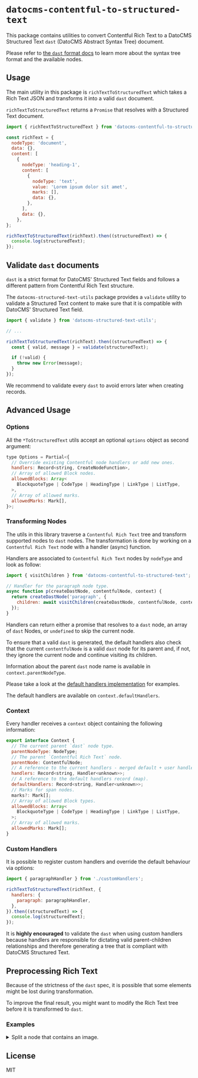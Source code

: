 # `datocms-contentful-to-structured-text`

This package contains utilities to convert Contentful Rich Text to a DatoCMS Structured Text `dast` (DatoCMS Abstract Syntax Tree) document.

Please refer to [the `dast` format docs](https://www.datocms.com/docs/structured-text/dast) to learn more about the syntax tree format and the available nodes.

## Usage

The main utility in this package is `richTextToStructuredText` which takes a Rich Text JSON and transforms it into a valid `dast` document.

`richTextToStructuredText` returns a `Promise` that resolves with a Structured Text document.

```js
import { richTextToStructuredText } from 'datocms-contentful-to-structured-text';

const richText = {
  nodeType: 'document',
  data: {},
  content: [
    {
      nodeType: 'heading-1',
      content: [
        {
          nodeType: 'text',
          value: 'Lorem ipsum dolor sit amet',
          marks: [],
          data: {},
        },
      ],
      data: {},
    },
};

richTextToStructuredText(richText).then((structuredText) => {
  console.log(structuredText);
});
```

## Validate `dast` documents

`dast` is a strict format for DatoCMS' Structured Text fields and follows a different pattern from Contentful Rich Text structure.

The `datocms-structured-text-utils` package provides a `validate` utility to validate a Structured Text content to make sure that it is compatible with DatoCMS' Structured Text field.

```js
import { validate } from 'datocms-structured-text-utils';

// ...

richTextToStructuredText(richText).then((structuredText) => {
  const { valid, message } = validate(structuredText);

  if (!valid) {
    throw new Error(message);
  }
});
```

We recommend to validate every `dast` to avoid errors later when creating records.

## Advanced Usage

### Options

All the `*ToStructuredText` utils accept an optional `options` object as second argument:

```js
type Options = Partial<{
  // Override existing Contentful node handlers or add new ones.
  handlers: Record<string, CreateNodeFunction>,
  // Array of allowed Block nodes.
  allowedBlocks: Array<
    BlockquoteType | CodeType | HeadingType | LinkType | ListType,
  >,
  // Array of allowed marks.
  allowedMarks: Mark[],
}>;
```

### Transforming Nodes

The utils in this library traverse a `Contentful Rich Text` tree and transform supported nodes to `dast` nodes. The transformation is done by working on a `Contentful Rich Text` node with a handler (async) function.

Handlers are associated to `Contentful Rich Text` nodes by `nodeType` and look as follow:

```js
import { visitChildren } from 'datocms-contentful-to-structured-text';

// Handler for the paragraph node type.
async function p(createDastNode, contentfulNode, context) {
  return createDastNode('paragraph', {
    children: await visitChildren(createDastNode, contentfulNode, context),
  });
}
```

Handlers can return either a promise that resolves to a `dast` node, an array of `dast` Nodes, or `undefined` to skip the current node.

To ensure that a valid `dast` is generated, the default handlers also check that the current `contentfulNode` is a valid `dast` node for its parent and, if not, they ignore the current node and continue visiting its children.

Information about the parent `dast` node name is available in `context.parentNodeType`.

Please take a look at the [default handlers implementation](./handlers.ts) for examples.

The default handlers are available on `context.defaultHandlers`.

### Context

Every handler receives a `context` object containing the following information:

```js
export interface Context {
  // The current parent `dast` node type.
  parentNodeType: NodeType;
  // The parent `Contentful Rich Text` node.
  parentNode: ContentfulNode;
  // A reference to the current handlers - merged default + user handlers.
  handlers: Record<string, Handler<unknown>>;
  // A reference to the default handlers record (map).
  defaultHandlers: Record<string, Handler<unknown>>;
  // Marks for span nodes.
  marks?: Mark[];
  // Array of allowed Block types.
  allowedBlocks: Array<
    BlockquoteType | CodeType | HeadingType | LinkType | ListType,
  >;
  // Array of allowed marks.
  allowedMarks: Mark[];
}
```

### Custom Handlers

It is possible to register custom handlers and override the default behaviour via options:

```js
import { paragraphHandler } from './customHandlers';

richTextToStructuredText(richText, {
  handlers: {
    paragraph: paragraphHandler,
  },
}).then((structuredText) => {
  console.log(structuredText);
});
```

It is **highly encouraged** to validate the `dast` when using custom handlers because handlers are responsible for dictating valid parent-children relationships and therefore generating a tree that is compliant with DatoCMS Structured Text.

## Preprocessing Rich Text

Because of the strictness of the `dast` spec, it is possible that some elements might be lost during transformation.

To improve the final result, you might want to modify the Rich Text tree before it is transformed to `dast`.

### Examples

<details>
  <summary>Split a node that contains an image.</summary>

In `dast`, images can only be presented as `Block` nodes, but blocks are not allowed inside of `ListItem` nodes (unordered-list/ordered-list). In this example we will split the original `unordered-list` in one list, the lifted up image block and another list.

```js
const richTextWithAssets = {
  nodeType: 'document',
  data: {},
  content: [
    {
      nodeType: 'unordered-list',
      content: [
        {
          nodeType: 'list-item',
          content: [
            {
              nodeType: 'paragraph',
              content: [
                {
                  nodeType: 'text',
                  value: 'text',
                  marks: [],
                  data: {},
                },
              ],
              data: {},
            },
            {
              content: [],
              data: {
                target: {
                  sys: {
                    id: 'zzz',
                    linkType: 'Asset',
                    type: 'Link',
                  },
                },
              },
              nodeType: 'embedded-asset-block',
            },
            {
              nodeType: 'paragraph',
              content: [
                {
                  nodeType: 'text',
                  value: 'text',
                  marks: [],
                  data: {},
                },
              ],
              data: {},
            },
          ],
          data: {},
        },
      ],
      data: {},
    },
  ],
};

// This function transforms the richText tree and moves the embedded-asset-block to root,
// splitting the list in two parts.

function liftAssets(richText) {
  const visit = (node, cb, index = 0, parents = []) => {
    if (node.content && node.content.length > 0) {
      node.content.forEach((child, index) => {
        visit(child, cb, index, [...parents, node]);
      });
    }

    cb(node, index, parents);
  };

  const liftedImages = new WeakSet();

  visit(richText, (node, index, parents) => {
    if (
      !node ||
      node.nodeType !== 'embedded-asset-block' ||
      liftedImages.has(node) ||
      parents.length === 1 // is a top level asset
    ) {
      return;
    }

    const imgParent = parents[parents.length - 1];

    imgParent.content.splice(index, 1);

    let i = parents.length;
    let splitChildrenIndex = index;
    const contentAfterSplitPoint = [];

    while (--i > 0) {
      const parent = parents[i];
      const parentsParent = parents[i - 1];

      contentAfterSplitPoint = parent.content.splice(splitChildrenIndex);

      splitChildrenIndex = parentsParent.content.indexOf(parent);

      let nodeInserted = false;

      if (i === 1) {
        splitChildrenIndex += 1;
        parentsParent.content.splice(splitChildrenIndex, 0, node);
        liftedImages.add(node);

        nodeInserted = true;
      }

      splitChildrenIndex += 1;

      if (contentAfterSplitPoint.length > 0) {
        parentsParent.content.splice(splitChildrenIndex, 0, {
          ...parent,
          content: contentAfterSplitPoint,
        });
      }
      // Remove the parent if empty
      if (parent.content.length === 0) {
        splitChildrenIndex -= 1;
        parentsParent.content.splice(
          nodeInserted ? splitChildrenIndex - 1 : splitChildrenIndex,
          1,
        );
      }
    }
  });
}

liftAssets(richTextWithAssets);

const handlers = {
  'embedded-asset-block': async (createNode, node, context) => {
    const item = '123';
    return createNode('block', {
      item,
    });
  },
};

const dast = await richTextToStructuredText(richTextWithAssets, { handlers });
```

</details>

## License

MIT
